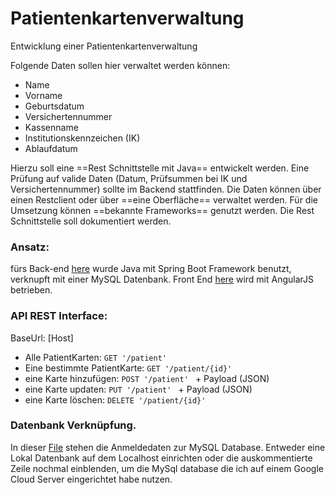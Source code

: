 # Patientenkartenverwaltung


Entwicklung einer Patientenkartenverwaltung

Folgende Daten sollen hier verwaltet werden können:

- Name
- Vorname
- Geburtsdatum
- Versichertennummer
- Kassenname
- Institutionskennzeichen (IK)
- Ablaufdatum


Hierzu soll eine ==Rest Schnittstelle mit Java== entwickelt werden. Eine Prüfung auf valide Daten (Datum, Prüfsummen bei IK und Versichertennummer) sollte im Backend stattfinden. Die Daten können über einen Restclient oder über ==eine Oberfläche== verwaltet werden. Für die Umsetzung können ==bekannte Frameworks== genutzt werden. Die Rest Schnittstelle soll dokumentiert werden.


### Ansatz:

fürs Back-end [here](/PatientsCardsManager/) wurde Java mit Spring Boot Framework benutzt, verknupft mit einer MySQL Datenbank.
Front End [here](/patientcardapp/) wird mit AngularJS betrieben.


### API REST Interface:
BaseUrl: [Host]

- Alle PatientKarten: ```GET '/patient' ```
- Eine bestimmte PatientKarte: ```GET '/patient/{id}' ```
- eine Karte hinzufügen: ```POST '/patient' ``` + Payload (JSON)
- eine Karte updaten: ```PUT '/patient' ``` + Payload (JSON)
- eine Karte löschen: ```DELETE '/patient/{id}' ``` 


### Datenbank Verknüpfung.
In dieser [File](/Patientenkartenverwaltung/PatientsCardsManager/src/main/resources/application.properties) stehen die Anmeldedaten zur MySQL Database. Entweder eine Lokal Datenbank auf dem Localhost einrichten oder die auskommentierte Zeile nochmal einblenden, um die MySql database die ich auf einem Google Cloud Server eingerichtet habe nutzen.
